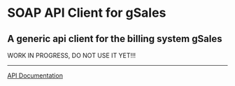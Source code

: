 # SOAP API Client for gSales

## A generic api client for the billing system gSales

WORK IN PROGRESS, DO NOT USE IT YET!!!


----

[API Documentation](http://www.gsales.de/api_documentation.pdf)